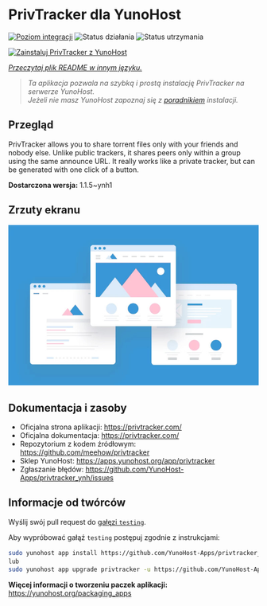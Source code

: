 <!--
To README zostało automatycznie wygenerowane przez <https://github.com/YunoHost/apps/tree/master/tools/readme_generator>
Nie powinno być ono edytowane ręcznie.
-->

# PrivTracker dla YunoHost

[![Poziom integracji](https://apps.yunohost.org/badge/integration/privtracker)](https://ci-apps.yunohost.org/ci/apps/privtracker/)
![Status działania](https://apps.yunohost.org/badge/state/privtracker)
![Status utrzymania](https://apps.yunohost.org/badge/maintained/privtracker)

[![Zainstaluj PrivTracker z YunoHost](https://install-app.yunohost.org/install-with-yunohost.svg)](https://install-app.yunohost.org/?app=privtracker)

*[Przeczytaj plik README w innym języku.](./ALL_README.md)*

> *Ta aplikacja pozwala na szybką i prostą instalację PrivTracker na serwerze YunoHost.*  
> *Jeżeli nie masz YunoHost zapoznaj się z [poradnikiem](https://yunohost.org/install) instalacji.*

## Przegląd

PrivTracker allows you to share torrent files only with your friends and nobody else. Unlike public trackers, it shares peers only within a group using the same announce URL. It really works like a private tracker, but can be generated with one click of a button.


**Dostarczona wersja:** 1.1.5~ynh1

## Zrzuty ekranu

![Zrzut ekranu z PrivTracker](./doc/screenshots/example.jpg)

## Dokumentacja i zasoby

- Oficjalna strona aplikacji: <https://privtracker.com/>
- Oficjalna dokumentacja: <https://privtracker.com/>
- Repozytorium z kodem źródłowym: <https://github.com/meehow/privtracker>
- Sklep YunoHost: <https://apps.yunohost.org/app/privtracker>
- Zgłaszanie błędów: <https://github.com/YunoHost-Apps/privtracker_ynh/issues>

## Informacje od twórców

Wyślij swój pull request do [gałęzi `testing`](https://github.com/YunoHost-Apps/privtracker_ynh/tree/testing).

Aby wypróbować gałąź `testing` postępuj zgodnie z instrukcjami:

```bash
sudo yunohost app install https://github.com/YunoHost-Apps/privtracker_ynh/tree/testing --debug
lub
sudo yunohost app upgrade privtracker -u https://github.com/YunoHost-Apps/privtracker_ynh/tree/testing --debug
```

**Więcej informacji o tworzeniu paczek aplikacji:** <https://yunohost.org/packaging_apps>
